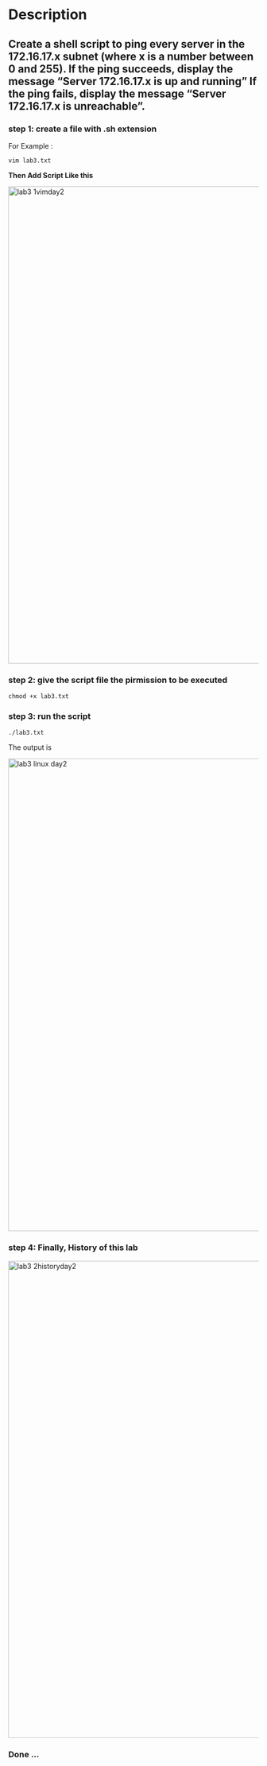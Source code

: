 # Description
## Create a shell script to ping every server in the 172.16.17.x subnet (where x is a number between 0 and 255). If the ping succeeds, display the message “Server 172.16.17.x is up and running” If the ping fails, display the message “Server 172.16.17.x is unreachable”.

### step 1: create a file with .sh extension 

For Example :
```
vim lab3.txt
```
**Then Add Script Like this**

<img width="960" alt="lab3 1vimday2" src="https://github.com/user-attachments/assets/77f55ecb-11da-4eea-92f0-a25134c6b774">

### step 2: give the script file the pirmission to be executed
```
chmod +x lab3.txt
```

### step 3: run the script
```
./lab3.txt
```
The output is 

<img width="951" alt="lab3 linux day2" src="https://github.com/user-attachments/assets/338721fb-99c5-4b80-8726-8d2caf255a08">

### step 4: Finally, History of this lab

<img width="960" alt="lab3 2historyday2" src="https://github.com/user-attachments/assets/19d77109-0396-4975-93ce-c54985c3433d">


### Done ...
